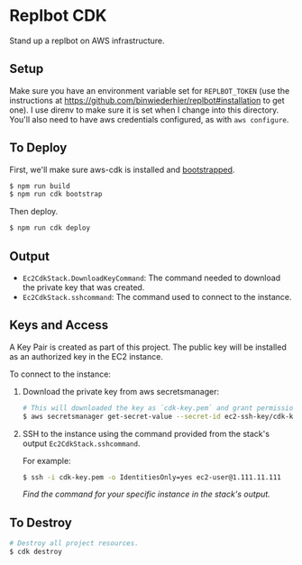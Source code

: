 # Replbot CDK

Stand up a replbot on AWS infrastructure.

## Setup

Make sure you have an environment variable set for `REPLBOT_TOKEN` (use the instructions at https://github.com/binwiederhier/replbot#installation to get one). I use direnv to make sure it is set when I change into this directory. You'll also need to have aws credentials configured, as with `aws configure`.

## To Deploy

First, we'll make sure aws-cdk is installed and [bootstrapped](https://docs.aws.amazon.com/cdk/latest/guide/bootstrapping.html).

```bash
$ npm run build
$ npm run cdk bootstrap
```

Then deploy.

```bash
$ npm run cdk deploy
```

## Output

- `Ec2CdkStack.DownloadKeyCommand`: The command needed to download the private key that was created.
- `Ec2CdkStack.sshcommand`: The command used to connect to the instance.

## Keys and Access

A Key Pair is created as part of this project. The public key will be installed as an authorized key in the EC2 instance.

To connect to the instance:

1. Download the private key from aws secretsmanager:

    ```bash
    # This will downloaded the key as `cdk-key.pem` and grant permissions.
    $ aws secretsmanager get-secret-value --secret-id ec2-ssh-key/cdk-keypair/private --query SecretString --output text > cdk-key.pem && chmod 400 cdk-key.pem
    ```

2. SSH to the instance using the command provided from the stack's output `Ec2CdkStack.sshcommand`.

    For example:

    ```bash
    $ ssh -i cdk-key.pem -o IdentitiesOnly=yes ec2-user@1.111.11.111
    ```

    _Find the command for your specific instance in the stack's output._

## To Destroy

```bash
# Destroy all project resources.
$ cdk destroy
```

